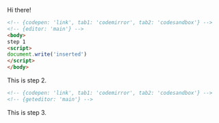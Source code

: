 Hi there!

```html
<!-- {codepen: 'link', tab1: 'codemirror', tab2: 'codesandbox'} -->
<!-- {editor: 'main'} -->
<body>
step 1
<script>
document.write('inserted')
</script>
</body>
```

<!-- {step: 'two'} -->

This is step 2.

```html
<!-- {codepen: 'link', tab1: 'codemirror', tab2: 'codesandbox'} -->
<!-- {geteditor: 'main'} -->
```

<!-- {step: 'three'} -->

This is step 3.
